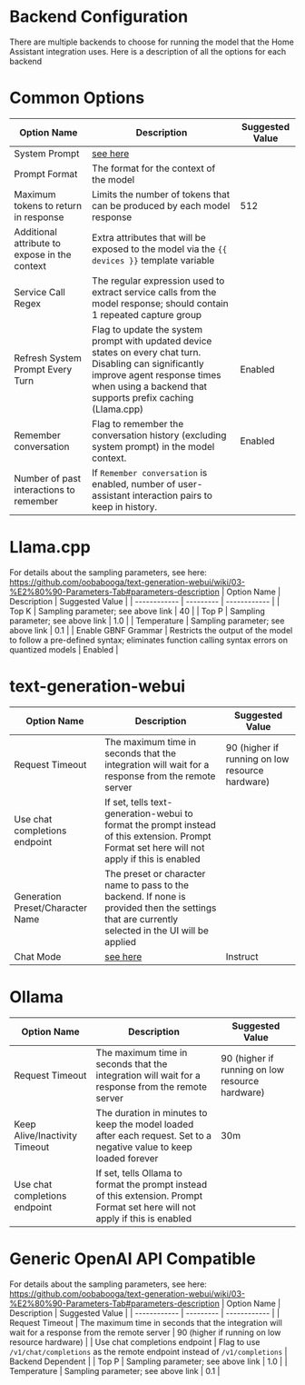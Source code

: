 # Backend Configuration

There are multiple backends to choose for running the model that the Home Assistant integration uses. Here is a description of all the options for each backend

# Common Options
| Option Name | Description | Suggested Value |
| ------------ | --------- | ------------ |
| System Prompt | [see here](./Model%20Prompting.md) |  |
| Prompt Format | The format for the context of the model |  |
| Maximum tokens to return in response | Limits the number of tokens that can be produced by each model response | 512 |
| Additional attribute to expose in the context | Extra attributes that will be exposed to the model via the `{{ devices }}` template variable |  |
| Service Call Regex | The regular expression used to extract service calls from the model response; should contain 1 repeated capture group |  |
| Refresh System Prompt Every Turn | Flag to update the system prompt with updated device states on every chat turn. Disabling can significantly improve agent response times when using a backend that supports prefix caching (Llama.cpp) | Enabled |
| Remember conversation | Flag to remember the conversation history (excluding system prompt) in the model context. | Enabled |
| Number of past interactions to remember | If `Remember conversation` is enabled, number of user-assistant interaction pairs to keep in history. |  |

# Llama.cpp
For details about the sampling parameters, see here: https://github.com/oobabooga/text-generation-webui/wiki/03-%E2%80%90-Parameters-Tab#parameters-description
| Option Name | Description | Suggested Value |
| ------------ | --------- | ------------ |
| Top K | Sampling parameter; see above link | 40 |
| Top P | Sampling parameter; see above link | 1.0 |
| Temperature | Sampling parameter; see above link | 0.1 |
| Enable GBNF Grammar | Restricts the output of the model to follow a pre-defined syntax; eliminates function calling syntax errors on quantized models | Enabled |

# text-generation-webui
| Option Name | Description | Suggested Value |
| ------------ | --------- | ------------ |
| Request Timeout | The maximum time in seconds that the integration will wait for a response from the remote server | 90 (higher if running on low resource hardware) |
| Use chat completions endpoint | If set, tells text-generation-webui to format the prompt instead of this extension. Prompt Format set here will not apply if this is enabled |  |
| Generation Preset/Character Name | The preset or character name to pass to the backend. If none is provided then the settings that are currently selected in the UI will be applied |  |
| Chat Mode | [see here](https://github.com/oobabooga/text-generation-webui/wiki/01-%E2%80%90-Chat-Tab#mode) | Instruct |

# Ollama
| Option Name | Description | Suggested Value |
| ------------ | --------- | ------------ |
| Request Timeout | The maximum time in seconds that the integration will wait for a response from the remote server | 90 (higher if running on low resource hardware) |
| Keep Alive/Inactivity Timeout | The duration in minutes to keep the model loaded after each request. Set to a negative value to keep loaded forever | 30m |
| Use chat completions endpoint | If set, tells Ollama to format the prompt instead of this extension. Prompt Format set here will not apply if this is enabled |  |

# Generic OpenAI API Compatible
For details about the sampling parameters, see here: https://github.com/oobabooga/text-generation-webui/wiki/03-%E2%80%90-Parameters-Tab#parameters-description
| Option Name | Description | Suggested Value |
| ------------ | --------- | ------------ |
| Request Timeout | The maximum time in seconds that the integration will wait for a response from the remote server | 90 (higher if running on low resource hardware) |
| Use chat completions endpoint | Flag to use `/v1/chat/completions` as the remote endpoint instead of `/v1/completions` | Backend Dependent |
| Top P | Sampling parameter; see above link | 1.0 |
| Temperature | Sampling parameter; see above link | 0.1 |

